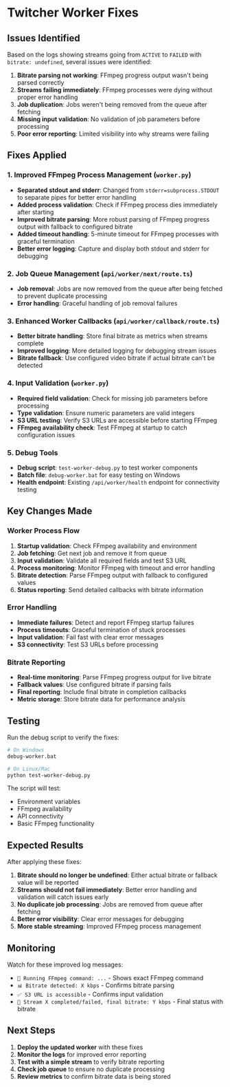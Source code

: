 # Twitcher Worker Fixes

## Issues Identified

Based on the logs showing streams going from `ACTIVE` to `FAILED` with `bitrate: undefined`, several issues were identified:

1. **Bitrate parsing not working**: FFmpeg progress output wasn't being parsed correctly
2. **Streams failing immediately**: FFmpeg processes were dying without proper error handling
3. **Job duplication**: Jobs weren't being removed from the queue after fetching
4. **Missing input validation**: No validation of job parameters before processing
5. **Poor error reporting**: Limited visibility into why streams were failing

## Fixes Applied

### 1. Improved FFmpeg Process Management (`worker.py`)

- **Separated stdout and stderr**: Changed from `stderr=subprocess.STDOUT` to separate pipes for better error handling
- **Added process validation**: Check if FFmpeg process dies immediately after starting
- **Improved bitrate parsing**: More robust parsing of FFmpeg progress output with fallback to configured bitrate
- **Added timeout handling**: 5-minute timeout for FFmpeg processes with graceful termination
- **Better error logging**: Capture and display both stdout and stderr for debugging

### 2. Job Queue Management (`api/worker/next/route.ts`)

- **Job removal**: Jobs are now removed from the queue after being fetched to prevent duplicate processing
- **Error handling**: Graceful handling of job removal failures

### 3. Enhanced Worker Callbacks (`api/worker/callback/route.ts`)

- **Better bitrate handling**: Store final bitrate as metrics when streams complete
- **Improved logging**: More detailed logging for debugging stream issues
- **Bitrate fallback**: Use configured video bitrate if actual bitrate can't be detected

### 4. Input Validation (`worker.py`)

- **Required field validation**: Check for missing job parameters before processing
- **Type validation**: Ensure numeric parameters are valid integers
- **S3 URL testing**: Verify S3 URLs are accessible before starting FFmpeg
- **FFmpeg availability check**: Test FFmpeg at startup to catch configuration issues

### 5. Debug Tools

- **Debug script**: `test-worker-debug.py` to test worker components
- **Batch file**: `debug-worker.bat` for easy testing on Windows
- **Health endpoint**: Existing `/api/worker/health` endpoint for connectivity testing

## Key Changes Made

### Worker Process Flow

1. **Startup validation**: Check FFmpeg availability and environment
2. **Job fetching**: Get next job and remove it from queue
3. **Input validation**: Validate all required fields and test S3 URL
4. **Process monitoring**: Monitor FFmpeg with timeout and error handling
5. **Bitrate detection**: Parse FFmpeg output with fallback to configured values
6. **Status reporting**: Send detailed callbacks with bitrate information

### Error Handling

- **Immediate failures**: Detect and report FFmpeg startup failures
- **Process timeouts**: Graceful termination of stuck processes
- **Input validation**: Fail fast with clear error messages
- **S3 connectivity**: Test S3 URLs before processing

### Bitrate Reporting

- **Real-time monitoring**: Parse FFmpeg progress output for live bitrate
- **Fallback values**: Use configured bitrate if parsing fails
- **Final reporting**: Include final bitrate in completion callbacks
- **Metric storage**: Store bitrate data for performance analysis

## Testing

Run the debug script to verify the fixes:

```bash
# On Windows
debug-worker.bat

# On Linux/Mac
python test-worker-debug.py
```

The script will test:
- Environment variables
- FFmpeg availability
- API connectivity
- Basic FFmpeg functionality

## Expected Results

After applying these fixes:

1. **Bitrate should no longer be undefined**: Either actual bitrate or fallback value will be reported
2. **Streams should not fail immediately**: Better error handling and validation will catch issues early
3. **No duplicate job processing**: Jobs are removed from queue after fetching
4. **Better error visibility**: Clear error messages for debugging
5. **More stable streaming**: Improved FFmpeg process management

## Monitoring

Watch for these improved log messages:

- `🚀 Running FFmpeg command: ...` - Shows exact FFmpeg command
- `📊 Bitrate detected: X kbps` - Confirms bitrate parsing
- `✅ S3 URL is accessible` - Confirms input validation
- `🏁 Stream X completed/failed, final bitrate: Y kbps` - Final status with bitrate

## Next Steps

1. **Deploy the updated worker** with these fixes
2. **Monitor the logs** for improved error reporting
3. **Test with a simple stream** to verify bitrate reporting
4. **Check job queue** to ensure no duplicate processing
5. **Review metrics** to confirm bitrate data is being stored

